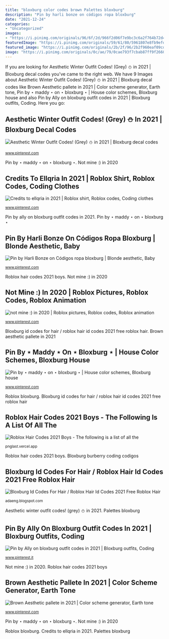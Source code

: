 ```yaml
---
title: "bloxburg color codes brown Palettes bloxburg"
description: "Pin by harli bonze on códigos ropa bloxburg"
date: "2021-12-24"
categories:
- "Uncategorized"
images:
- "https://i.pinimg.com/originals/96/6f/2d/966f2d06f7e9bc3c6a2f764b72d4511e.jpg"
featuredImage: "https://i.pinimg.com/originals/59/61/80/5961807e8fb9efdeb07881ff05639066.jpg"
featured_image: "https://i.pinimg.com/originals/2b/2f/96/2b2f960eaf09cd924ac1eacdb9ae12a3.jpg"
image: "https://i.pinimg.com/originals/0c/ae/79/0cae793f7cbab87ff9f2660fbd5c1774.jpg"
---
```


If you are looking for Aesthetic Winter Outfit Codes! (Grey) ⛄️ in 2021 | Bloxburg decal codes you've came to the right web. We have 9 Images about Aesthetic Winter Outfit Codes! (Grey) ⛄️ in 2021 | Bloxburg decal codes like Brown Aesthetic pallete in 2021 | Color scheme generator, Earth tone, Pin by ⋆ maddy ⋆ on ⋆ bloxburg ⋆ | House color schemes, Bloxburg house and also Pin by Ally on bloxburg outfit codes in 2021 | Bloxburg outfits, Coding. Here you go:

## Aesthetic Winter Outfit Codes! (Grey) ⛄️ In 2021 | Bloxburg Decal Codes

![Aesthetic Winter Outfit Codes! (Grey) ⛄️ in 2021 | Bloxburg decal codes](https://i.pinimg.com/originals/75/71/3c/75713ccbcd8b60f90975f1ca77d53c16.png "Pin by ⋆ maddy ⋆ on ⋆ bloxburg ⋆")

<small>www.pinterest.com</small>

Pin by ⋆ maddy ⋆ on ⋆ bloxburg ⋆. Not mine :) in 2020

## Credits To Ellqria In 2021 | Roblox Shirt, Roblox Codes, Coding Clothes

![Credits to ellqria in 2021 | Roblox shirt, Roblox codes, Coding clothes](https://i.pinimg.com/originals/4d/b1/6b/4db16b2c7c22a78ba5ba578807679859.jpg "Aesthetic winter outfit codes! (grey) ⛄️ in 2021")

<small>www.pinterest.com</small>

Pin by ally on bloxburg outfit codes in 2021. Pin by ⋆ maddy ⋆ on ⋆ bloxburg ⋆

## Pin By Harli Bonze On Códigos Ropa Bloxburg | Blonde Aesthetic, Baby

![Pin by Harli Bonze on Códigos ropa bloxburg | Blonde aesthetic, Baby](https://i.pinimg.com/originals/2b/2f/96/2b2f960eaf09cd924ac1eacdb9ae12a3.jpg "Roblox hair codes 2021 boys")

<small>www.pinterest.com</small>

Roblox hair codes 2021 boys. Not mine :) in 2020

## Not Mine :) In 2020 | Roblox Pictures, Roblox Codes, Roblox Animation

![not mine :) in 2020 | Roblox pictures, Roblox codes, Roblox animation](https://i.pinimg.com/736x/40/33/ee/4033eea01afb4c88c13d355ab1479435.jpg "Pin by ally on bloxburg outfit codes in 2021")

<small>www.pinterest.com</small>

Bloxburg id codes for hair / roblox hair id codes 2021 free roblox hair. Brown aesthetic pallete in 2021

## Pin By ⋆ Maddy ⋆ On ⋆ Bloxburg ⋆ | House Color Schemes, Bloxburg House

![Pin by ⋆ maddy ⋆ on ⋆ bloxburg ⋆ | House color schemes, Bloxburg house](https://i.pinimg.com/originals/59/61/80/5961807e8fb9efdeb07881ff05639066.jpg "Pin by ally on bloxburg outfit codes in 2021")

<small>www.pinterest.com</small>

Roblox bloxburg. Bloxburg id codes for hair / roblox hair id codes 2021 free roblox hair

## Roblox Hair Codes 2021 Boys - The Following Is A List Of All The

![Roblox Hair Codes 2021 Boys - The following is a list of all the](https://i.pinimg.com/originals/0c/ae/79/0cae793f7cbab87ff9f2660fbd5c1774.jpg "Not mine :) in 2020")

<small>pnglast.vercel.app</small>

Roblox hair codes 2021 boys. Bloxburg burberry coding codigos

## Bloxburg Id Codes For Hair / Roblox Hair Id Codes 2021 Free Roblox Hair

![Bloxburg Id Codes For Hair / Roblox Hair Id Codes 2021 Free Roblox Hair](https://i.pinimg.com/originals/96/6f/2d/966f2d06f7e9bc3c6a2f764b72d4511e.jpg "Brown aesthetic pallete in 2021")

<small>adaeng.blogspot.com</small>

Aesthetic winter outfit codes! (grey) ⛄️ in 2021. Palettes bloxburg

## Pin By Ally On Bloxburg Outfit Codes In 2021 | Bloxburg Outfits, Coding

![Pin by Ally on bloxburg outfit codes in 2021 | Bloxburg outfits, Coding](https://i.pinimg.com/originals/cc/8b/b5/cc8bb5d2f8a41b6fe5eaa6ffcceff0d3.jpg "Palettes bloxburg")

<small>www.pinterest.it</small>

Not mine :) in 2020. Roblox hair codes 2021 boys

## Brown Aesthetic Pallete In 2021 | Color Scheme Generator, Earth Tone

![Brown Aesthetic pallete in 2021 | Color scheme generator, Earth tone](https://i.pinimg.com/originals/e5/c9/cd/e5c9cddefa6ea72f5fcf70f9407f6586.png "Pin by harli bonze on códigos ropa bloxburg")

<small>www.pinterest.com</small>

Pin by ⋆ maddy ⋆ on ⋆ bloxburg ⋆. Not mine :) in 2020

Roblox bloxburg. Credits to ellqria in 2021. Palettes bloxburg
